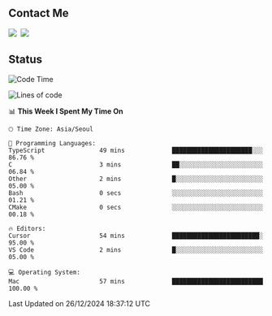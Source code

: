 ## Contact Me
<a href="https://instagram.com/_hongrok"><img src="https://img.shields.io/badge/Instagram-E4405F?style=for-the-badge&logo=Instagram&logoColor=white"/></a>&nbsp;
<img src="https://img.shields.io/badge/HongRok @hlog2e-5865F2?style=for-the-badge&logo=Discord&logoColor=white"/>&nbsp;

## Status

<!--START_SECTION:waka-->
![Code Time](http://img.shields.io/badge/Code%20Time-797%20hrs%2035%20mins-blue)

![Lines of code](https://img.shields.io/badge/From%20Hello%20World%20I%27ve%20Written-602.6%20thousand%20lines%20of%20code-blue)

📊 **This Week I Spent My Time On** 

```text
🕑︎ Time Zone: Asia/Seoul

💬 Programming Languages: 
TypeScript               49 mins             ██████████████████████░░░   86.76 % 
C                        3 mins              ██░░░░░░░░░░░░░░░░░░░░░░░   06.84 % 
Other                    2 mins              █░░░░░░░░░░░░░░░░░░░░░░░░   05.00 % 
Bash                     0 secs              ░░░░░░░░░░░░░░░░░░░░░░░░░   01.21 % 
CMake                    0 secs              ░░░░░░░░░░░░░░░░░░░░░░░░░   00.18 % 

🔥 Editors: 
Cursor                   54 mins             ████████████████████████░   95.00 % 
VS Code                  2 mins              █░░░░░░░░░░░░░░░░░░░░░░░░   05.00 % 

💻 Operating System: 
Mac                      57 mins             █████████████████████████   100.00 % 
```


 Last Updated on 26/12/2024 18:37:12 UTC
<!--END_SECTION:waka-->
